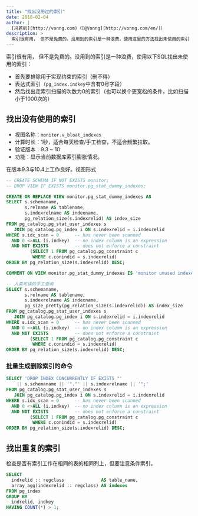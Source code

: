 ```yaml
---
title: "找出没用过的索引"
date: 2018-02-04
author: |
  [冯若航](http://vonng.com)（[@Vonng](http://vonng.com/en/)）
description: >
  索引很有用， 但不是免费的。没用到的索引是一种浪费，使用这里的方法找出未使用的索引
---
```



索引很有用， 但不是免费的。没用到的索引是一种浪费，使用以下SQL找出未使用的索引：


* 首先要排除用于实现约束的索引（删不得）
* 表达式索引（`pg_index.indkey`中含有0号字段）
* 然后找出走索引扫描的次数为0的索引（也可以换个更宽松的条件，比如扫描小于1000次的）



## 找出没有使用的索引

- 视图名称：`monitor.v_bloat_indexes`
- 计算时长：1秒，适合每天检查/手工检查，不适合频繁拉取。
- 验证版本：9.3 ~ 10
- 功能：显示当前数据库索引膨胀情况。

在版本9.3与10.4上工作良好。视图形式

```sql
-- CREATE SCHEMA IF NOT EXISTS monitor;
-- DROP VIEW IF EXISTS monitor.pg_stat_dummy_indexes;

CREATE OR REPLACE VIEW monitor.pg_stat_dummy_indexes AS
SELECT s.schemaname,
       s.relname AS tablename,
       s.indexrelname AS indexname,
       pg_relation_size(s.indexrelid) AS index_size
FROM pg_catalog.pg_stat_user_indexes s
   JOIN pg_catalog.pg_index i ON s.indexrelid = i.indexrelid
WHERE s.idx_scan = 0      -- has never been scanned
  AND 0 <>ALL (i.indkey)  -- no index column is an expression
  AND NOT EXISTS          -- does not enforce a constraint
         (SELECT 1 FROM pg_catalog.pg_constraint c
          WHERE c.conindid = s.indexrelid)
ORDER BY pg_relation_size(s.indexrelid) DESC;

COMMENT ON VIEW monitor.pg_stat_dummy_indexes IS 'monitor unused indexes'
```

```sql
-- 人类可读的手工查询
SELECT s.schemaname,
       s.relname AS tablename,
       s.indexrelname AS indexname,
       pg_size_pretty(pg_relation_size(s.indexrelid)) AS index_size
FROM pg_catalog.pg_stat_user_indexes s
   JOIN pg_catalog.pg_index i ON s.indexrelid = i.indexrelid
WHERE s.idx_scan = 0      -- has never been scanned
  AND 0 <>ALL (i.indkey)  -- no index column is an expression
  AND NOT EXISTS          -- does not enforce a constraint
         (SELECT 1 FROM pg_catalog.pg_constraint c
          WHERE c.conindid = s.indexrelid)
ORDER BY pg_relation_size(s.indexrelid) DESC;
```



### 批量生成删除索引的命令

```sql
SELECT 'DROP INDEX CONCURRENTLY IF EXISTS "' 
	|| s.schemaname || '"."' || s.indexrelname || '";'
FROM pg_catalog.pg_stat_user_indexes s
   JOIN pg_catalog.pg_index i ON s.indexrelid = i.indexrelid
WHERE s.idx_scan = 0      -- has never been scanned
  AND 0 <>ALL (i.indkey)  -- no index column is an expression
  AND NOT EXISTS          -- does not enforce a constraint
         (SELECT 1 FROM pg_catalog.pg_constraint c
          WHERE c.conindid = s.indexrelid)
ORDER BY pg_relation_size(s.indexrelid) DESC;
```





## 找出重复的索引

检查是否有索引工作在相同的表的相同列上，但要注意条件索引。

```sql
SELECT
  indrelid :: regclass              AS table_name,
  array_agg(indexrelid :: regclass) AS indexes
FROM pg_index
GROUP BY
  indrelid, indkey
HAVING COUNT(*) > 1;
```


